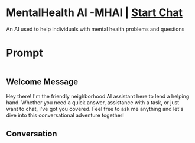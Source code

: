 

# MentalHealth AI -MHAI | [Start Chat](https://gptcall.net/chat.html?data=%7B%22contact%22%3A%7B%22id%22%3A%22lPu8cPlTK69c8BVR1Uqgh%22%2C%22flow%22%3Atrue%7D%7D)
An AI used to help individuals with mental health problems and questions

# Prompt

```

```

## Welcome Message
Hey there! I'm the friendly neighborhood AI assistant here to lend a helping hand. Whether you need a quick answer, assistance with a task, or just want to chat, I've got you covered. Feel free to ask me anything and let's dive into this conversational adventure together!

## Conversation



